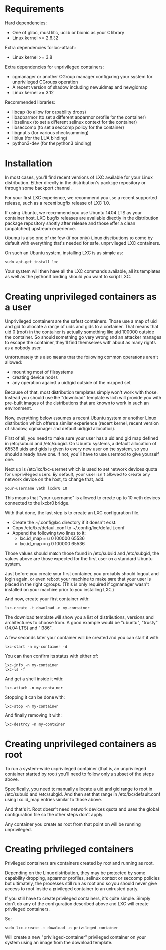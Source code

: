 # Requirements

Hard dependencies:

 * One of glibc, musl libc, uclib or bionic as your C library
 * Linux kernel >= 2.6.32

Extra dependencies for lxc-attach:

 * Linux kernel >= 3.8

Extra dependencies for unprivileged containers:

 * cgmanager or another CGroup manager configuring your system for unprivileged CGroups operation
 * A recent version of shadow including newuidmap and newgidmap
 * Linux kernel >= 3.12

Recommended libraries:

 * libcap (to allow for capability drops)
 * libapparmor (to set a different apparmor profile for the container)
 * libselinux (to set a different selinux context for the container)
 * libseccomp (to set a seccomp policy for the container)
 * libgnutls (for various checksumming)
 * liblua (for the LUA binding)
 * python3-dev (for the python3 binding)

# Installation

In most cases, you'll find recent versions of LXC available for your Linux distribution.
Either directly in the distribution's package repository or through some backport channel.

For your first LXC experience, we recommend you use a recent supported release,
such as a recent bugfix release of LXC 1.0.


If using Ubuntu, we recommend you use Ubuntu 14.04 LTS as your container host.
LXC bugfix releases are available directly in the distribution package repository
shortly after release and those offer a clean (unpatched) upstream experience.

Ubuntu is also one of the few (if not only) Linux distributions to come by default
with everything that's needed for safe, unprivileged LXC containers.

On such an Ubuntu system, installing LXC is as simple as:

    sudo apt-get install lxc

Your system will then have all the LXC commands available, all its templates
as well as the python3 binding should you want to script LXC.


# Creating unprivileged containers as a user

Unprivileged containers are the safest containers.
Those use a map of uid and gid to allocate a range of uids and gids to a container.
That means that uid 0 (root) in the container is actually something like uid 100000
outside the container. So should something go very wrong and an attacker manages
to escape the container, they'll find themselves with about as many rights as a nobody user.

Unfortunately this also means that the following common operations aren't allowed:

  * mounting most of filesystems
  * creating device nodes
  * any operation against a uid/gid outside of the mapped set

Because of that, most distribution templates simply won't work with those.
Instead you should use the "download" template which will provide you with pre-built images
of the distributions that are known to work in such an environment.

Now, everything below assumes a recent Ubuntu system or another Linux distribution which offers
a similar experience (recent kernel, recent version of shadow, cgmanager and default uid/gid allocation).

First of all, you need to make sure your user has a uid and gid map defined in /etc/subuid and /etc/subgid.
On Ubuntu systems, a default allocation of 65536 uids and gids is given to every new user on the system,
so you should already have one. If not, you'll have to use usermod to give yourself one.

Next up is /etc/lxc/lxc-usernet which is used to set network devices quota for unprivileged users.
By default, your user isn't allowed to create any network device on the host, to change that, add:

    your-username veth lxcbr0 10

This means that "your-username" is allowed to create up to 10 veth devices connected to the lxcbr0 bridge.


With that done, the last step is to create an LXC configuration file.

 * Create the ~/.config/lxc directory if it doesn't exist.
 * Copy /etc/lxc/default.conf to ~/.config/lxc/default.conf
 * Append the following two lines to it:
    * lxc.id\_map = u 0 100000 65536
    * lxc.id\_map = g 0 100000 65536

Those values should match those found in /etc/subuid and /etc/subgid, the values above are those expected
for the first user on a standard Ubuntu system.

Just before you create your first container, you probably should logout and login again,
or even reboot your machine to make sure that your user is placed in the right cgroups.
(This is only required if cgmanager wasn't installed on your machine prior to you installing LXC.)


And now, create your first container with:

    lxc-create -t download -n my-container

The download template will show you a list of distributions, versions and architectures to choose from.
A good example would be "ubuntu", "trusty" (14.04 LTS) and "i386".


A few seconds later your container will be created and you can start it with:

    lxc-start -n my-container -d

You can then confirm its status with either of:

    lxc-info -n my-container
    lxc-ls -f

And get a shell inside it with:

    lxc-attach -n my-container

Stopping it can be done with:

    lxc-stop -n my-container

And finally removing it with:

    lxc-destroy -n my-container

# Creating unprivileged containers as root

To run a system-wide unprivileged container (that is, an unprivileged container started by root)
you'll need to follow only a subset of the steps above.

Specifically, you need to manually allocate a uid and gid range to root in /etc/subuid and /etc/subgid.
And then set that range in /etc/lxc/default.conf using lxc.id\_map entries similar to those above.

And that's it. Root doesn't need network devices quota and uses the
global configuration file so the other steps don't apply.

Any container you create as root from that point on will be running unprivileged.

# Creating privileged containers

Privileged containers are containers created by root and running as root.

Depending on the Linux distribution, they may be protected by some capability dropping, apparmor profiles,
selinux context or seccomp policies but ultimately, the processes still run as root and so you should never
give access to root inside a privileged container to an untrusted party.



If you still have to create privileged containers, it's quite simple. Simply don't do any of the configuration
described above and LXC will create privileged containers.

So:

    sudo lxc-create -t download -n privileged-container

Will create a new "privileged-container" privileged container on your system using an image from the download template.
